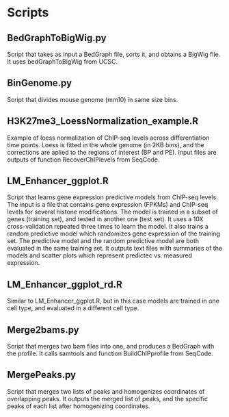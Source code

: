 # Scripts

## BedGraphToBigWig.py
Script that takes as input a BedGraph file, sorts it, and obtains a BigWig file. It uses bedGraphToBigWig from UCSC.

## BinGenome.py
Script that divides mouse genome (mm10) in same size bins.

## H3K27me3_LoessNormalization_example.R
Example of loess normalization of ChIP-seq levels across differentiation time points. Loess is fitted in the whole genome (in 2KB bins), and the corrections are aplied to the regions of interest (BP and PE). Input files are outputs of function RecoverChIPlevels from SeqCode.

## LM_Enhancer_ggplot.R
Script that learns gene expression predictive models from ChIP-seq levels. The input is a file that contains gene expression (FPKMs) and ChIP-seq levels for several histone modifications. The model is trained in a subset of genes (training set), and tested in another one (test set). It uses a 10X cross-validation repeated three times to learn the model. It also trains a random predictive model which randomizes gene expression of the training set. The predictive model and the random predictive model are both evaluated in the same training set. It outputs text files with summaries of the models and scatter plots which represent predictec vs. measured expression.

## LM_Enhancer_ggplot_rd.R
Similar to LM_Enhancer_ggplot.R, but in this case models are trained in one cell type, and evaluated in a different cell type.

## Merge2bams.py
Script that merges two bam files into one, and produces a BedGraph with the profile. It calls samtools and function BuildChIPprofile from SeqCode.

## MergePeaks.py
Script that merges two lists of peaks and homogenizes coordinates of overlapping peaks. It outputs the merged list of peaks, and the specific peaks of each list after homogenizing coordinates.
